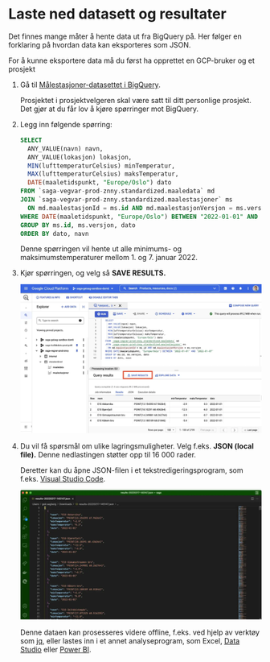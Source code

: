 # Laste ned datasett og resultater

Det finnes mange måter å hente data ut fra BigQuery på. Her følger en forklaring på hvordan data kan eksporteres som JSON.

For å kunne eksportere data må du først ha opprettet en GCP-bruker og et prosjekt

1. Gå til [Målestasjoner-datasettet i BigQuery](https://console.cloud.google.com/bigquery?p=saga-vegvar-prod-znny&d=standardized&t=maalestasjoner&page=table).

   Prosjektet i prosjektvelgeren skal være satt til ditt personlige prosjekt. Det gjør at du får lov å kjøre spørringer mot BigQuery.

2. Legg inn følgende spørring:

   ```sql
   SELECT
     ANY_VALUE(navn) navn,
     ANY_VALUE(lokasjon) lokasjon,
     MIN(lufttemperaturCelsius) minTemperatur,
     MAX(lufttemperaturCelsius) maksTemperatur,
     DATE(maaletidspunkt, "Europe/Oslo") dato
   FROM `saga-vegvar-prod-znny.standardized.maaledata` md
   JOIN `saga-vegvar-prod-znny.standardized.maalestasjoner` ms
     ON md.maalestasjonId = ms.id AND md.maalestasjonVersjon = ms.versjon
   WHERE DATE(maaletidspunkt, "Europe/Oslo") BETWEEN "2022-01-01" AND "2022-01-07"
   GROUP BY ms.id, ms.versjon, dato
   ORDER BY dato, navn
   ```

   Denne spørringen vil hente ut alle minimums- og maksimumstemperaturer mellom 1. og 7. januar 2022.

3. Kjør spørringen, og velg så **SAVE RESULTS.**

   ![Lagre resultater i BigQuery console](img/laste-ned-datasett-1.webp)

4. Du vil få spørsmål om ulike lagringsmuligheter. Velg f.eks. **JSON (local file).** Denne nedlastingen støtter opp til 16 000 rader.

   Deretter kan du åpne JSON-filen i et tekstredigeringsprogram, som f.eks. [Visual Studio Code](https://code.visualstudio.com/).

   ![Vise JSON-data i VS Code](img/laste-ned-datasett-2.webp)

   Denne dataen kan prosesseres videre offline, f.eks. ved hjelp av verktøy som [jq](https://stedolan.github.io/jq/), eller lastes inn i et annet analyseprogram, som Excel, [Data Studio](https://datastudio.google.com/) eller [Power BI](https://powerbi.microsoft.com/).
